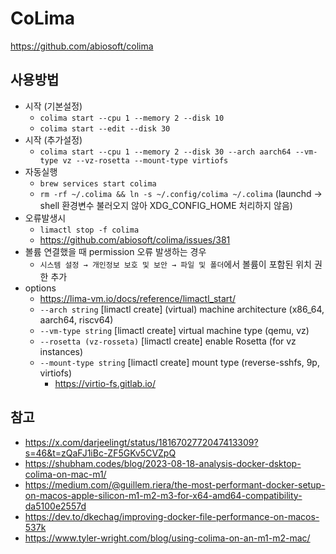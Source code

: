 # CoLima

<https://github.com/abiosoft/colima>

## 사용방법

- 시작 (기본설정)
  - `colima start --cpu 1 --memory 2 --disk 10`
  - `colima start --edit --disk 30`
- 시작 (추가설정)
  - `colima start --cpu 1 --memory 2 --disk 30 --arch aarch64 --vm-type vz --vz-rosetta --mount-type virtiofs`
- 자동실행
  - `brew services start colima`
  - `rm -rf ~/.colima && ln -s ~/.config/colima ~/.colima` (launchd → shell 환경변수 불러오지 않아 XDG_CONFIG_HOME 처리하지 않음)
- 오류발생시
  - `limactl stop -f colima`
  - <https://github.com/abiosoft/colima/issues/381>
- 볼륨 연결했을 때 permission 오류 발생하는 경우
  - `시스템 설정 → 개인정보 보호 및 보안 → 파일 및 폴더`에서 볼륨이 포함된 위치 권한 추가
- options
  - <https://lima-vm.io/docs/reference/limactl_start/>
  - `--arch string` [limactl create] (virtual) machine architecture (x86_64, aarch64, riscv64)
  - `--vm-type string` [limactl create] virtual machine type (qemu, vz)
  - `--rosetta (vz-rosseta)` [limactl create] enable Rosetta (for vz instances)
  - `--mount-type string` [limactl create] mount type (reverse-sshfs, 9p, virtiofs)
    - <https://virtio-fs.gitlab.io/>

## 참고

- <https://x.com/darjeelingt/status/1816702772047413309?s=46&t=zQaFJ1iBc-ZF5GKv5CVZpQ>
- <https://shubham.codes/blog/2023-08-18-analysis-docker-dsktop-colima-on-mac-m1/>
- <https://medium.com/@guillem.riera/the-most-performant-docker-setup-on-macos-apple-silicon-m1-m2-m3-for-x64-amd64-compatibility-da5100e2557d>
- <https://dev.to/dkechag/improving-docker-file-performance-on-macos-537k>
- <https://www.tyler-wright.com/blog/using-colima-on-an-m1-m2-mac/>
